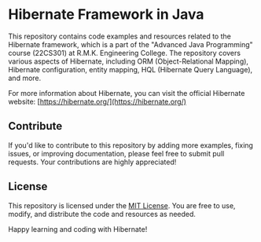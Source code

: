 # Hibernate Framework in Java

This repository contains code examples and resources related to the Hibernate framework, which is a part of the "Advanced Java Programming" course (22CS301) at R.M.K. Engineering College. The repository covers various aspects of Hibernate, including ORM (Object-Relational Mapping), Hibernate configuration, entity mapping, HQL (Hibernate Query Language), and more.

 For more information about Hibernate, you can visit the official Hibernate website: [https://hibernate.org/](https://hibernate.org/)

## Contribute

If you'd like to contribute to this repository by adding more examples, fixing issues, or improving documentation, please feel free to submit pull requests. Your contributions are highly appreciated!

## License

This repository is licensed under the [MIT License](LICENSE). You are free to use, modify, and distribute the code and resources as needed.

Happy learning and coding with Hibernate!
